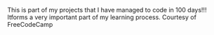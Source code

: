 This is part of my projects that I have managed to code in 100 days!!!
Itforms a very important part of my learning process. 
Courtesy of FreeCodeCamp
